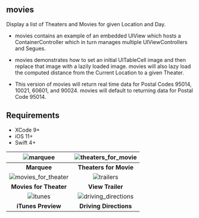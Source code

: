 ## movies
Display a list of Theaters and Movies for given Location and Day.

* movies contains an example of an embedded UIView which hosts a ContainerController which in turn manages multiple UIViewControllers and Segues.

* movies demonstrates how to set an initial UITableCell image and then replace that image with a lazily loaded image. movies will also lazy load the computed distance from the Current Location to a given Theater.

* This version of movies will return real time data for Postal Codes 95014, 10021, 60601, and 90024. movies will default to returning data for Postal Code 95014.

## Requirements

- XCode 9+
- iOS 11+
- Swift 4+


![marquee](https://cormya.com/image/_marquee.png "Marquee") | ![theaters_for_movie](https://cormya.com/image/_theaters_for_movie.png "Theaters for Movie") |
:-------------------------:|:-------------------------:
**Marquee** | **Theaters for Movie** |
![movies_for_theater](https://cormya.com/image/_movies_for_theater.png "Movies for Theater") | ![trailers](https://cormya.com/image/_view_trailer.png "View Trailers") |
**Movies for Theater** | **View Trailer** |
![itunes](https://cormya.com/image/itunes_preview.png "iTunes Preview") | ![driving_directions](https://cormya.com/image/driving_directions.png "Driving Directions") |
**iTunes Preview** | **Driving Directions**